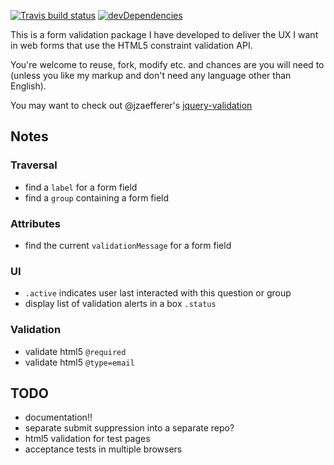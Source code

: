 [![Travis build status](https://travis-ci.org/bboyle/form-validation.png?branch=master)](https://travis-ci.org/bboyle/form-validation)
[![devDependencies](https://david-dm.org/bboyle/form-validation/dev-status.png)](https://david-dm.org/bboyle/form-validation#info=devDependencies)

This is a form validation package I have developed to deliver the UX I want in web forms
that use the HTML5 constraint validation API.

You're welcome to reuse, fork, modify etc. and chances are you will need to
(unless you like my markup and don't need any language other than English).

You may want to check out @jzaefferer's [jquery-validation](https://github.com/jzaefferer/jquery-validation)


## Notes

### Traversal

* find a `label` for a form field
* find a `group` containing a form field

### Attributes

* find the current `validationMessage` for a form field

### UI

* `.active` indicates user last interacted with this question or group
* display list of validation alerts in a box `.status`

### Validation
* validate html5 `@required`
* validate html5 `@type=email`

## TODO

* documentation!!
* separate submit suppression into a separate repo?
* html5 validation for test pages
* acceptance tests in multiple browsers
